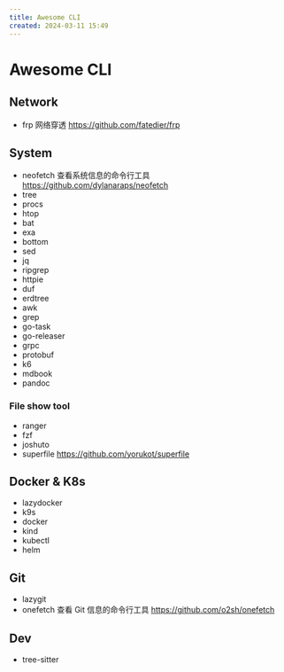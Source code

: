 ```yaml
---
title: Awesome CLI
created: 2024-03-11 15:49
---
```


<!-- markdownlint-disable MD025 -->

# Awesome CLI

## Network

- frp 网络穿透 <https://github.com/fatedier/frp>

## System

- neofetch 查看系统信息的命令行工具 <https://github.com/dylanaraps/neofetch>
- tree
- procs
- htop
- bat
- exa
- bottom
- sed
- jq
- ripgrep
- httpie
- duf
- erdtree
- awk
- grep
- go-task
- go-releaser
- grpc
- protobuf
- k6
- mdbook
- pandoc

### File show tool

- ranger
- fzf
- joshuto
- superfile <https://github.com/yorukot/superfile>

## Docker & K8s

- lazydocker
- k9s
- docker
- kind
- kubectl
- helm

## Git

- lazygit
- onefetch 查看 Git 信息的命令行工具 <https://github.com/o2sh/onefetch>

## Dev

- tree-sitter
